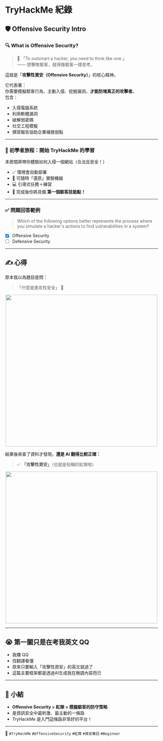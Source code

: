 # TryHackMe 紀錄

## 🛡 Offensive Security Intro

### 🔍 What is Offensive Security?

> 💬 「To outsmart a hacker, you need to think like one.」  
> —— 想擊敗駭客，就得像駭客一樣思考。

這就是「**攻擊性資安（Offensive Security）**」的核心精神。

它代表著：  
你需要模擬駭客行為、主動入侵、挖掘漏洞，**才能防堵真正的攻擊者**。  
包含：
- 入侵電腦系統
- 利用軟體漏洞
- 破解弱密碼
- 社交工程模擬
- 撰寫報告協助企業補救弱點

---

### 🧭 初學者旅程：開始 TryHackMe 的學習

本房間將帶你體驗如何入侵一個網站（合法且安全！）

- ✅ 環境會自動部署
- 🔁 可隨時「還原」實驗機器
- 💻 引導式任務＋練習
- 🎯 完成後你將具備 **第一個駭客技能點！**

---

### ✅ 問題回答範例

> Which of the following options better represents the process where you simulate a hacker's actions to find vulnerabilities in a system?

- [x] Offensive Security  
- [ ] Defensive Security

---

## ✍️ 心得

原本我以為題目是問：

> 「什麼是進攻性安全」 🤔

<div align="center">
  <img src="https://hackmd.io/_uploads/Hkmf3o9Hlx.png" width="500">
</div>

結果後來查了資料才發現，**還是 AI 翻得比較正確：**

> ✅ **「攻擊性資安」**（也就是俗稱的紅隊啦）

<div align="center">
  <img src="https://hackmd.io/_uploads/rJJ43oqBlg.png" width="500">
</div>

---

## 😭 第一關只是在考我英文 QQ

- 我爛 QQ  
- 找翻譯看懂  
- 原來只要輸入「攻擊性資安」的英文就過了
- 這篇主要框架都是透過AI生成我在微調內容而已

---

## 🧠 小結

- **Offensive Security = 紅隊 = 模擬駭客的防守策略**
- 是資訊安全中最刺激、最主動的一條路
- TryHackMe 是入門這條路非常好的平台！

---

📌 `#TryHackMe` `#OffensiveSecurity` `#紅隊` `#資安筆記` `#Beginner`
